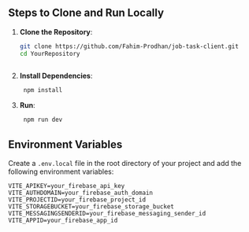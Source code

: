 ## Steps to Clone and Run Locally

1. **Clone the Repository**:
   ```bash
   git clone https://github.com/Fahim-Prodhan/job-task-client.git
   cd YourRepository
  
2. **Install Dependencies**:
   ```bash
    npm install
   
3. **Run**:
   ```bash
    npm run dev
## Environment Variables
Create a `.env.local` file in the root directory of your project and add the following environment variables:

```plaintext
VITE_APIKEY=your_firebase_api_key
VITE_AUTHDOMAIN=your_firebase_auth_domain
VITE_PROJECTID=your_firebase_project_id
VITE_STORAGEBUCKET=your_firebase_storage_bucket
VITE_MESSAGINGSENDERID=your_firebase_messaging_sender_id
VITE_APPID=your_firebase_app_id


